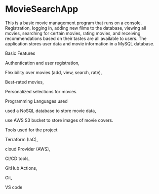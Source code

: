 # MovieSearchApp

This is a basic movie management program that runs on a console. Registration, logging in, adding new films to the database, viewing all movies, searching for certain movies, rating movies, and receiving recommendations based on their tastes are all available to users. The application stores user data and movie information in a MySQL database.

Basic Features

Authentication and user registration,

Flexibility over movies (add, view, search, rate),

Best-rated movies,

Personalized selections for movies.


Programming Languages used

used a NoSQL database to store movie data, 

use AWS S3 bucket to store images of movie covers.



Tools used for the project


Terraform (IaC),

cloud Provider (AWS),

CI/CD tools,

GitHub Actions,

Git,

VS code


